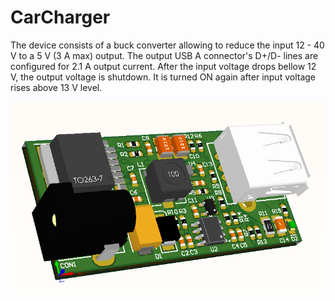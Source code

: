 # CarCharger

The device consists of a buck converter allowing to reduce the input 12 - 40 V to a 5 V (3 A max) output. The output USB A connector's D+/D- lines are configured for 2.1 A output current. After the input voltage drops bellow 12 V, the output voltage is shutdown. It is turned ON again after input voltage rises above 13 V level.

![screenshot](https://github.com/Przenioslo/CarCharger/blob/master/Project%20Outputs%20for%20CarCharger/3D_screenshot.png)
